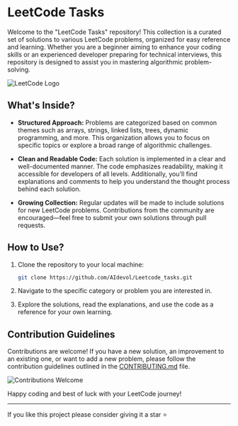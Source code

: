 # LeetCode Tasks

Welcome to the "LeetCode Tasks" repository! This collection is a curated set of solutions to various LeetCode problems, organized for easy reference and learning. Whether you are a beginner aiming to enhance your coding skills or an experienced developer preparing for technical interviews, this repository is designed to assist you in mastering algorithmic problem-solving.

![LeetCode Logo](https://assets.leetcode.com/static_assets/public/webpack_bundles/images/logo-dark.e99485d9b.svg)

## What's Inside?

- **Structured Approach:** Problems are categorized based on common themes such as arrays, strings, linked lists, trees, dynamic programming, and more. This organization allows you to focus on specific topics or explore a broad range of algorithmic challenges.

- **Clean and Readable Code:** Each solution is implemented in a clear and well-documented manner. The code emphasizes readability, making it accessible for developers of all levels. Additionally, you'll find explanations and comments to help you understand the thought process behind each solution.

- **Growing Collection:** Regular updates will be made to include solutions for new LeetCode problems. Contributions from the community are encouraged—feel free to submit your own solutions through pull requests.

## How to Use?

1. Clone the repository to your local machine:

    ```bash
    git clone https://github.com/AIdevol/Leetcode_tasks.git
    ```

2. Navigate to the specific category or problem you are interested in.

3. Explore the solutions, read the explanations, and use the code as a reference for your own learning.

## Contribution Guidelines

Contributions are welcome! If you have a new solution, an improvement to an existing one, or want to add a new problem, please follow the contribution guidelines outlined in the [CONTRIBUTING.md](CONTRIBUTING.md) file.

![Contributions Welcome](https://img.shields.io/badge/contributions-welcome-brightgreen.svg)

Happy coding and best of luck with your LeetCode journey!

---

If you like this project please consider giving it a star    :star: